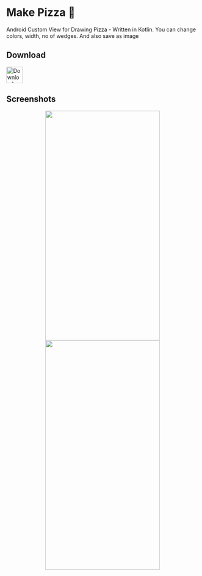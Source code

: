 # Make Pizza 🍕 
Android Custom View for Drawing Pizza - Written in Kotlin. You can change colors, width, no of wedges. And also save as image

## Download

<a href="https://play.google.com/store/apps/details?id=dev.shellbell.makepizza">
  <img alt="Download on Google Play" src="https://play.google.com/intl/en_us/badges/images/badge_new.png" height=43>
</a>

## Screenshots

<p align="center">
  <img src="https://user-images.githubusercontent.com/18264684/94916627-aac7ea80-04cc-11eb-8c8d-4d19e13b9d30.png" height="600" width="300">
  <img src="https://user-images.githubusercontent.com/18264684/94916632-adc2db00-04cc-11eb-907b-c7bdcdb3afb8.png" height="600" width="300">
</p>
